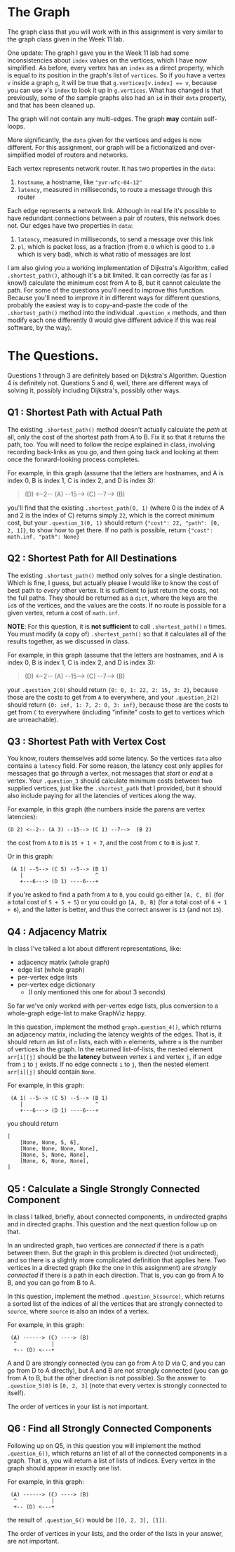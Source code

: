 
# The Graph

The graph class that you will work with in this assignment is very similar to the graph class given in the Week 11 lab.

One update: The graph I gave you in the Week 11 lab had some inconsistencies about `index` values on the vertices, which I have now simplified.  As before, every vertex has an `index` as a direct property, which is equal to its position in the graph's list of `vertices`.  So if you have a vertex `v` inside a graph `g`, it will be true that `g.vertices[v.index] == v`, because you can use `v`'s `index` to look it up in `g.vertices`.  What has changed is that previously, some of the sample graphs also had an `id` in their `data` property, and that has been cleaned up.

The graph will not contain any multi-edges.  The graph **may** contain self-loops.

More significantly, the `data` given for the vertices and edges is now different.  For this assignment, our graph will be a fictionalized and over-simplified model of routers and networks.

Each vertex represents network router.  It has two properties in the `data`:

1. `hostname`, a hostname, like `"yvr-wfc-04-12"`
2. `latency`, measured in milliseconds, to route a message through this router

Each edge represents a network link.  Although in real life it's possible to have redundant connections between a pair of routers, this network does not.  Our edges have two properties in `data`:

1. `latency`, measured in milliseconds, to send a message over this link
2. `pl`, which is packet loss, as a fraction (from `0.0` which is good to `1.0` which is very bad), which is what ratio of messages are lost

I am also giving you a working implementation of Dijkstra's Algorithm, called `.shortest_path()`, although it's a bit limited.  It can correctly (as far as I know!) calculate the minimum cost from A to B, but it cannot calculate the path.  For some of the questions you'll need to improve this function.  Because you'll need to improve it in different ways for different questions, probably the easiest way is to copy-and-paste the code of the `.shortest_path()` method into the individual `.question_x` methods, and then modify each one differently (I would give different advice if this was real software, by the way).




# The Questions.

Questions 1 through 3 are definitely based on Dijkstra's Algorithm.  Question 4 is definitely not.  Questions 5 and 6, well, there are different ways of solving it, possibly including Dijkstra's, possibly other ways.

## Q1 : Shortest Path with Actual Path

The existing `.shortest_path()` method doesn't actually calculate the _path_ at all, only the cost of the shortest path from A to B.  Fix it so that it returns the path, too.  You will need to follow the recipe explained in class, involving recording back-links as you go, and then going back and looking at them once the forward-looking process completes.

For example, in this graph (assume that the letters are hostnames, and A is index 0, B is index 1, C is index 2, and D is index 3):

>  (D) <--2-- (A) --15--> (C) --7-->  (B)

you'll find that the existing `.shortest_path(0, 1)` (where 0 is the index of A and 2 is the index of C) returns simply `22`, which is the correct minimum cost, but your `.question_1(0, 1)` should return `{"cost": 22, "path": [0, 2, 1]}`, to show how to get there.  If no path is possible, return `{"cost": math.inf, "path": None}`


## Q2 : Shortest Path for All Destinations

The existing `.shortest_path()` method only solves for a single destination.  Which is fine, I guess, but actually please I would like to know the cost of best path to *every* other vertex.  It is sufficient to just return the costs, not the full paths.  They should be returned as a `dict`, where the keys are the `id`s of the vertices, and the values are the costs.  If no route is possible for a given vertex, return a cost of `math.inf`.

**NOTE**: For this question, it is **not sufficient** to call `.shortest_path()` `n` times.  You must modify (a copy of) `.shortest_path()` so that it calculates all of the results together, as we discussed in class.

For example, in this graph (assume that the letters are hostnames, and A is index 0, B is index 1, C is index 2, and D is index 3):

>  (D) <--2-- (A) --15--> (C) --7-->  (B)

your `.question_2(0)` should return `{0: 0, 1: 22, 2: 15, 3: 2}`, because those are the costs to get from `A` to everywhere, and your `.question_2(2)` should return `{0: inf, 1: 7, 2: 0, 3: inf}`, because those are the costs to get from `C` to everywhere (including "infinite" costs to get to vertices which are unreachable).


## Q3 : Shortest Path with Vertex Cost

You know, routers themselves add some latency.  So the vertices `data` also contains a `latency` field.  For some reason, the latency cost only applies for messages that go *through* a vertex, not messages that *start* or *end* at a vertex.  Your `.question_3` should calculate minimum costs between two supplied vertices, just like the `.shortest_path` that I provided, but it should also include paying for all the latencies of vertices along the way.

For example, in this graph (the numbers inside the parens are vertex latencies):

```
(D 2) <--2-- (A 3) --15--> (C 1) --7-->  (B 2)
```

the cost from `A` to `B` is `15 + 1 + 7`, and the cost from `C` to `B` is just `7`.

Or in this graph:

```
 (A 1) --5--> (C 5) --5--> (B 1)
    |                       ^
    +---6---> (D 1) ----6---+
```

if you're asked to find a path from `A` to `B`, you could go either `[A, C, B]` (for a total cost of `5 + 5 + 5`) or you could go `[A, D, B]` (for a total cost of `6 + 1 + 6`), and the latter is better, and thus the correct answer is `13` (and not `15`).


## Q4 : Adjacency Matrix

In class I've talked a lot about different representations, like:

* adjacency matrix (whole graph)
* edge list (whole graph)
* per-vertex edge lists
* per-vertex edge dictionary
    * (I only mentioned this one for about 3 seconds)

So far we've only worked with per-vertex edge lists, plus conversion to a whole-graph edge-list to make GraphViz happy.

In this question, implement the method `graph.question_4()`, which returns an adjacency matrix, including the latency weights of the edges.  That is, it should return an list of `n` lists, each with `n` elements, where `n` is the number of vertices in the graph.  In the returned list-of-lists, the nested element `arr[i][j]` should be the **latency** between vertex `i` and vertex `j`, if an edge from `i` to `j` exists.  If no edge connects `i` to `j`, then the nested element `arr[i][j]` should contain `None`.  

For example, in this graph:

```
 (A 1) --5--> (C 5) --5--> (B 1)
    |                       ^
    +---6---> (D 1) ----6---+
```

you should return

```
[
    [None, None, 5, 6],
    [None, None, None, None],
    [None, 5, None, None],
    [None, 6, None, None],
]
```


## Q5 : Calculate a Single Strongly Connected Component

In class I talked, briefly, about connected components, in undirected graphs and in directed graphs.  This question and the next question follow up on that.

In an undirected graph, two vertices are *connected* if there is a path between them.  But the graph in this problem is directed (not undirected), and so there is a slightly more complicated definition that applies here.  Two vertices in a directed graph (like the one in this assignment) are *strongly connected* if there is a path in each direction.  That is, you can go from A to B, and you can go from B to A.

In this question, implement the method `.question_5(source)`, which returns a sorted list of the indices of all the vertices that are strongly connected to `source`, where `source` is also an index of a vertex.

For example, in this graph:

```
 (A) ------> (C) ----> (B)
  ^           |
  +-- (D) <---+
```

A and D are strongly connected (you can go from A to D via C, and you can go from D to A directly), but A and B are not strongly connected (you can go from A to B, but the other direction is not possible).  So the answer to `.question_5(0)` is `[0, 2, 3]` (note that every vertex is strongly connected to itself).

The order of vertices in your list is not important.

## Q6 : Find all Strongly Connected Components

Following up on Q5, in this question you will implement the method `.question_6()`, which returns an list of all of the connected components in a graph.  That is, you will return a list of lists of indices.  Every vertex in the graph should appear in exactly one list.

For example, in this graph:

```
 (A) ------> (C) ----> (B)
  ^           |
  +-- (D) <---+
```

the result of `.question_6()` would be `[[0, 2, 3], [1]]`.

The order of vertices in your lists, and the order of the lists in your answer, are not important.


